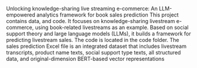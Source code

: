 Unlocking knowledge-sharing live streaming e-commerce: An LLM-empowered analytics framework for book sales prediction
This project contains  data, and code. It focuses on knowledge-sharing livestream e-commerce, using book-related livestreams as an example. Based on social support theory and large language models (LLMs), it builds a framework for predicting livestream sales. The code is located in the code folder. The sales prediction Excel file is an integrated dataset that includes livestream transcripts, product name texts, social support type texts, all structured data, and original-dimension BERT-based vector representations
